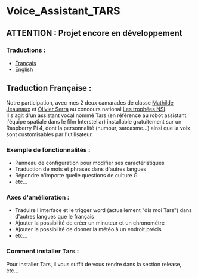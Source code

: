 # Voice_Assistant_TARS
## ATTENTION : Projet encore en développement
### Traductions :
* [Français](#fr)
* [English](#en)
## <a id="fr">Traduction Française :</a>
Notre participation, avec mes 2 deux camarades de classe [Mathilde Jeaunaux](https://www.instagram.com/mathilde_jnx/) et [Olivier Serra](https://www.instagram.com/olivier_sra/) au concours national [Les trophées NSI](https://trophees-nsi.fr/).  
Il s'agit d'un assistant vocal nommé Tars (en référence au robot assistant l'équipe spatiale dans le film Interstellar) installable gratuitement sur un Raspberry Pi 4, dont la personnalité (humour, sarcasme...) ainsi que la voix sont customisables par l'utilisateur.  
### Exemple de fonctionnalités :
* Panneau de configuration pour modifier ses caractéristiques
* Traduction de mots et phrases dans d'autres langues
* Répondre n'importe quelle questions de culture G
* etc...
### Axes d'amélioration :
* Traduire l'interface et le trigger word (actuellement "dis moi Tars") dans d'autres langues que le français
* Ajouter la possibilité de créer un minuteur et un chronomètre
* Ajouter la possibilité de donner la météo à un endroit précis
* etc...
### Comment installer Tars :
Pour installer Tars, il vous suffit de vous rendre dans la section release, etc...
